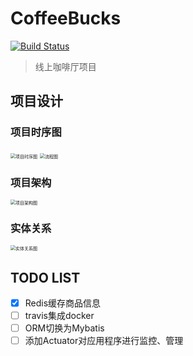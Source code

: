 # CoffeeBucks
[![Build Status](https://travis-ci.com/WheelChen/CoffeeBucks.svg?branch=master)](https://travis-ci.com/WheelChen/CoffeeBucks)

> 线上咖啡厅项目

## 项目设计

### 项目时序图
<img src="https://tva1.sinaimg.cn/large/00831rSTly1gcza1htaw9j30fm0iygn8.jpg" alt="项目时序图" style="zoom:50%;" />

<img src="https://tva1.sinaimg.cn/large/00831rSTly1gczax4ap1jj30880kfdgs.jpg" alt="流程图" style="zoom:50%;" />

### 项目架构
<img src="https://tva1.sinaimg.cn/large/00831rSTly1gczaqzh1cgj30ho0e6myx.jpg" alt="项目架构图" style="zoom:50%;" />

### 实体关系
<img src="https://tva1.sinaimg.cn/large/00831rSTly1gczaw3fr5fj30me0bu75t.jpg" alt="实体关系图" style="zoom:50%;" />


## TODO LIST
- [x] Redis缓存商品信息
- [ ] travis集成docker
- [ ] ORM切换为Mybatis
- [ ] 添加Actuator对应用程序进行监控、管理
